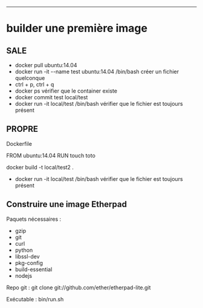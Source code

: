 ---

# builder une première image

## SALE

- docker pull ubuntu:14.04
- docker run -it --name test ubuntu:14.04 /bin/bash
créer un fichier quelconque
- ctrl + p, ctrl + q
- docker ps
vérifier que le container existe
- docker commit test local/test
- docker run -it local/test /bin/bash
vérifier que le fichier est toujours présent

## PROPRE

Dockerfile

FROM ubuntu:14.04
RUN touch toto

docker build -t local/test2 .

- docker run -it local/test /bin/bash
vérifier que le fichier est toujours présent

## Construire une image Etherpad

Paquets nécessaires :
- gzip
- git
- curl
- python
- libssl-dev
- pkg-config
- build-essential
- nodejs

Repo git : git clone git://github.com/ether/etherpad-lite.git

Exécutable : bin/run.sh
